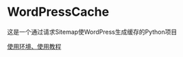 # WordPressCache
这是一个通过请求Sitemap使WordPress生成缓存的Python项目

[使用环境、使用教程](https://blog.oldtaoge.space:21286/2020/04/16/wordpress%e4%bd%bf%e7%94%a8%e6%8f%92%e4%bb%b6python%e8%bf%9b%e8%a1%8c%e5%85%a8%e7%ab%99%e8%87%aa%e5%8a%a8%e7%bc%93%e5%ad%98/)